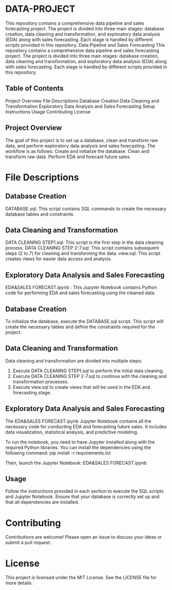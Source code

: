 # DATA-PROJECT
This repository contains a comprehensive data pipeline and sales forecasting project. The project is divided into three main stages: database creation, data cleaning and transformation, and exploratory data analysis (EDA) along with sales forecasting. Each stage is handled by different scripts provided in this repository.
Data Pipeline and Sales Forecasting
This repository contains a comprehensive data pipeline and sales forecasting project. The project is divided into three main stages: database creation, data cleaning and transformation, and exploratory data analysis (EDA) along with sales forecasting. Each stage is handled by different scripts provided in this repository.

## Table of Contents
Project Overview
File Descriptions
Database Creation
Data Cleaning and Transformation
Exploratory Data Analysis and Sales Forecasting
Setup Instructions
Usage
Contributing
License

## Project Overview
The goal of this project is to set up a database, clean and transform raw data, and perform exploratory data analysis and sales forecasting. The workflow is as follows:
Create and initialize the database.
Clean and transform raw data.
Perform EDA and forecast future sales.

# File Descriptions
## Database Creation
DATABASE.sql: This script contains SQL commands to create the necessary database tables and constraints.

## Data Cleaning and Transformation
DATA CLEANING STEP1.sql: This script is the first step in the data cleaning process.
DATA CLEANING STEP 2-7.sql: This script contains subsequent steps (2 to 7) for cleaning and transforming the data.
view.sql: This script creates views for easier data access and analysis.

## Exploratory Data Analysis and Sales Forecasting
EDA&SALES FORECAST.ipynb : This Jupyter Notebook contains Python code for performing EDA and sales forecasting using the cleaned data.

## Database Creation
To initialize the database, execute the DATABASE.sql script. This script will create the necessary tables and define the constraints required for the project.

## Data Cleaning and Transformation
Data cleaning and transformation are divided into multiple steps:
1. Execute DATA CLEANING STEP1.sql to perform the initial data cleaning.
2. Execute DATA CLEANING STEP 2-7.sql to continue with the cleaning and transformation processes.
3. Execute view.sql to create views that will be used in the EDA and forecasting stage.

## Exploratory Data Analysis and Sales Forecasting
The EDA&SALES FORECAST.ipynb Jupyter Notebook contains all the necessary code for conducting EDA and forecasting future sales. It includes data visualization, statistical analysis, and predictive modeling.

To run the notebook, you need to have Jupyter installed along with the required Python libraries. You can install the dependencies using the following command:
pip install -r requirements.txt

Then, launch the Jupyter Notebook:
EDA&SALES FORECAST.ipynb

## Usage
Follow the instructions provided in each section to execute the SQL scripts and Jupyter Notebook. Ensure that your database is correctly set up and that all dependencies are installed.

# Contributing
Contributions are welcome! Please open an issue to discuss your ideas or submit a pull request.

# License
This project is licensed under the MIT License. See the LICENSE file for more details.
